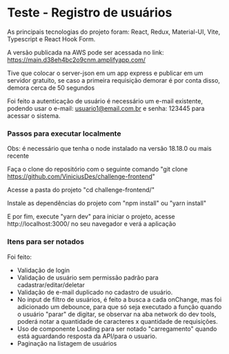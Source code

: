 # Teste - Registro de usuários

As principais tecnologias do projeto foram: React, Redux, Material-UI, Vite, Typescript e React Hook Form.

A versão publicada na AWS pode ser acessada no link: https://main.d38eh4bc2o9cnm.amplifyapp.com/

Tive que colocar o server-json em um app express e publicar em um servidor gratuito, se caso a primeira requisição demorar é por conta disso, demora cerca de 50 segundos

Foi feito a autenticação de usuário é necessário um e-mail existente, podendo usar o e-mail: usuario1@email.com.br e senha: 123445 para acessar o sistema.

### Passos para executar localmente

Obs: é necessário que tenha o node instalado na versão 18.18.0 ou mais recente

Faça o clone do repositório com o seguinte comando "git clone https://github.com/ViniciusDes/challenge-frontend"

Acesse a pasta do projeto "cd challenge-frontend/"

Instale as dependências do projeto com "npm install" ou "yarn install"

E por fim, execute "yarn dev" para iniciar o projeto, acesse http://localhost:3000/ no seu navegador e verá a aplicação

### Itens para ser notados

Foi feito:

- Validação de login
- Validação de usuário sem permissão padrão para cadastrar/editar/deletar
- Validação de e-mail duplicado no cadastro de usuário.
- No input de filtro de usuários, é feito a busca a cada onChange, mas foi adicionado um debounce, para que só seja executado a função quando o usuário "parar" de digitar, se observar na aba network do dev tools, poderá notar a quantidade de caracteres x quantidade de requisições.
- Uso de componente Loading para ser notado "carregamento" quando está aguardando resposta da API/para o usuario.
- Paginação na listagem de usuários
